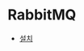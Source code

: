 # RabbitMQ

* [설치](https://github.com/DevDooly/TIL/blob/main/RabbitMQ/%EC%84%A4%EC%B9%98%ED%95%98%EA%B8%B0.md)
